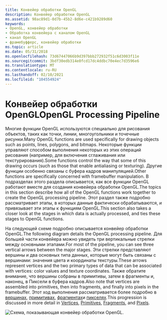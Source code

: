 ```yaml
---
title: Конвейер обработки OpenGL
description: Конвейер обработки OpenGL
ms.assetid: 98ac89d1-0d7b-45b2-8d6e-c421b9289d60
keywords:
- OpenGL, конвейер обработки
- Обработка конвейера с каналом OpenGL
- канал OpenGL
- фрамебуфферс, конвейер обработки
ms.topic: article
ms.date: 05/31/2018
ms.openlocfilehash: 73d67447066b9d397bbb272932f51c6d3003f11e
ms.sourcegitcommit: 3bdf30edb314e0fcd17dc4ddbc70e4ec7d3596e6
ms.translationtype: MT
ms.contentlocale: ru-RU
ms.lasthandoff: 02/10/2021
ms.locfileid: "104554924"
---
```

# <a name="opengl-processing-pipeline"></a><span data-ttu-id="b544d-107">Конвейер обработки OpenGL</span><span class="sxs-lookup"><span data-stu-id="b544d-107">OpenGL Processing Pipeline</span></span>

<span data-ttu-id="b544d-108">Многие функции OpenGL используются специально для рисования объектов, таких как точки, линии, многоугольники и точечные рисунки.</span><span class="sxs-lookup"><span data-stu-id="b544d-108">Many OpenGL functions are used specifically for drawing objects such as points, lines, polygons, and bitmaps.</span></span> <span data-ttu-id="b544d-109">Некоторые функции управляют способом выполнения некоторых из этих операций рисования (например, для включения сглаживания или текстурирования).</span><span class="sxs-lookup"><span data-stu-id="b544d-109">Some functions control the way that some of this drawing occurs (such as those that enable antialiasing or texturing).</span></span> <span data-ttu-id="b544d-110">Другие функции особенно связаны с буфера кадров манипуляцией.</span><span class="sxs-lookup"><span data-stu-id="b544d-110">Other functions are specifically concerned with framebuffer manipulation.</span></span> <span data-ttu-id="b544d-111">В подразделах этого раздела описывается, как все функции OpenGL работают вместе для создания конвейера обработки OpenGL.</span><span class="sxs-lookup"><span data-stu-id="b544d-111">The topics in this section describe how all of the OpenGL functions work together to create the OpenGL processing pipeline.</span></span> <span data-ttu-id="b544d-112">Этот раздел также подробно рассматривает этапы, в которых данные фактически обрабатываются, и привязывает эти этапы к функциям OpenGL.</span><span class="sxs-lookup"><span data-stu-id="b544d-112">This section also takes a closer look at the stages in which data is actually processed, and ties these stages to OpenGL functions.</span></span>

<span data-ttu-id="b544d-113">На следующей схеме подробно описывается конвейер обработки OpenGL.</span><span class="sxs-lookup"><span data-stu-id="b544d-113">The following diagram details the OpenGL processing pipeline.</span></span> <span data-ttu-id="b544d-114">Для большей части конвейера можно увидеть три вертикальные стрелки между основными этапами.</span><span class="sxs-lookup"><span data-stu-id="b544d-114">For most of the pipeline, you can see three vertical arrows between the major stages.</span></span> <span data-ttu-id="b544d-115">Эти стрелки представляют вершины и два основных типа данных, которые могут быть связаны с вершинами: значения цвета и координаты текстуры.</span><span class="sxs-lookup"><span data-stu-id="b544d-115">These arrows represent vertices and the two primary types of data that can be associated with vertices: color values and texture coordinates.</span></span> <span data-ttu-id="b544d-116">Также обратите внимание, что вершины собраны в примитивы, затем в фрагменты и, наконец, в Пиксели в буфера кадров.</span><span class="sxs-lookup"><span data-stu-id="b544d-116">Also note that vertices are assembled into primitives, then into fragments, and finally into pixels in the framebuffer.</span></span> <span data-ttu-id="b544d-117">Этот ход выполнения рассматривается более подробно в [вершинах](vertices.md), [примитивах](primitives.md), [фрагментах](fragments.md)и [пикселях](pixels.md).</span><span class="sxs-lookup"><span data-stu-id="b544d-117">This progression is discussed in more detail in [Vertices](vertices.md), [Primitives](primitives.md), [Fragments](fragments.md), and [Pixels](pixels.md).</span></span>

![Схема, показывающая конвейер обработки OpenGL.](images/proc01.png)

 

 




